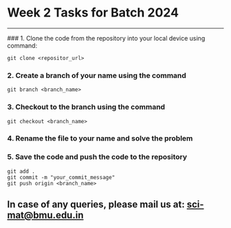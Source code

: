 # Week 2 Tasks for Batch 2024
<hr>
### 1. Clone the code from the repository into your local device using command: 

```
git clone <repositor_url>
```
  
### 2. Create a branch of your name using the command

```
git branch <branch_name>
```
 
### 3. Checkout to the branch using the command

```
git checkout <branch_name>
```

### 4. Rename the file to your name and solve the problem

### 5. Save the code and push the code to the repository

```
git add .
git commit -m "your_commit_message"
git push origin <branch_name>
```


## In case of any queries, please mail us at: sci-mat@bmu.edu.in
